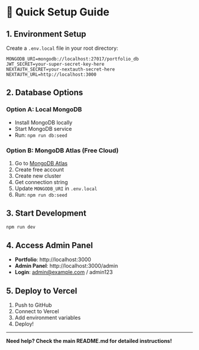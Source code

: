 # 🚀 Quick Setup Guide

## 1. Environment Setup

Create a `.env.local` file in your root directory:

```env
MONGODB_URI=mongodb://localhost:27017/portfolio_db
JWT_SECRET=your-super-secret-key-here
NEXTAUTH_SECRET=your-nextauth-secret-here
NEXTAUTH_URL=http://localhost:3000
```

## 2. Database Options

### Option A: Local MongoDB
- Install MongoDB locally
- Start MongoDB service
- Run: `npm run db:seed`

### Option B: MongoDB Atlas (Free Cloud)
1. Go to [MongoDB Atlas](https://www.mongodb.com/atlas)
2. Create free account
3. Create new cluster
4. Get connection string
5. Update `MONGODB_URI` in `.env.local`
6. Run: `npm run db:seed`

## 3. Start Development

```bash
npm run dev
```

## 4. Access Admin Panel

- **Portfolio**: http://localhost:3000
- **Admin Panel**: http://localhost:3000/admin
- **Login**: admin@example.com / admin123

## 5. Deploy to Vercel

1. Push to GitHub
2. Connect to Vercel
3. Add environment variables
4. Deploy!

---

**Need help? Check the main README.md for detailed instructions!**
